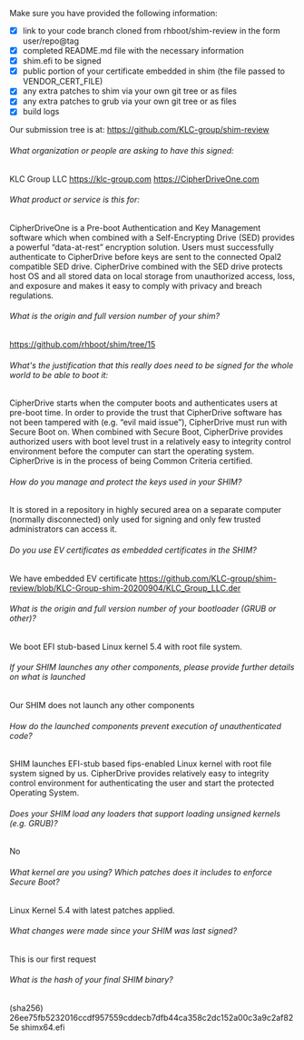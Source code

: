 Make sure you have provided the following information:

 - [x] link to your code branch cloned from rhboot/shim-review in the form user/repo@tag
 - [x] completed README.md file with the necessary information
 - [x] shim.efi to be signed
 - [x] public portion of your certificate embedded in shim (the file passed to VENDOR_CERT_FILE)
 - [x] any extra patches to shim via your own git tree or as files
 - [x] any extra patches to grub via your own git tree or as files
 - [x] build logs

Our submission tree is at: https://github.com/KLC-group/shim-review

###### What organization or people are asking to have this signed:
KLC Group LLC 
https://klc-group.com
https://CipherDriveOne.com 

###### What product or service is this for:
CipherDriveOne is a Pre-boot Authentication and Key Management software which
when combined with a Self-Encrypting Drive (SED) provides a powerful 
“data-at-rest” encryption solution. Users must successfully authenticate to 
CipherDrive before keys are sent to the connected Opal2 compatible SED drive.
CipherDrive combined with the SED drive protects host OS and all stored data on
local storage from unauthorized access, loss, and exposure and makes it easy to
comply with privacy and breach regulations.

###### What is the origin and full version number of your shim?
https://github.com/rhboot/shim/tree/15

###### What's the justification that this really does need to be signed for the whole world to be able to boot it:
CipherDrive starts when the computer boots and authenticates users at pre-boot time.
In order to provide the trust that CipherDrive software has not been tampered with
(e.g. “evil maid issue”), CipherDrive must run with Secure Boot on. When combined
with Secure Boot, CipherDrive provides authorized users with boot level trust in a
relatively easy to integrity control environment before the computer can start the
operating system. CipherDrive is in the process of being Common Criteria certified.

###### How do you manage and protect the keys used in your SHIM?
It is stored in a repository in highly secured area on a separate computer
(normally disconnected) only used for signing and only few trusted 
administrators can access it.


###### Do you use EV certificates as embedded certificates in the SHIM?
We have embedded EV certificate
https://github.com/KLC-group/shim-review/blob/KLC-Group-shim-20200904/KLC_Group_LLC.der

###### What is the origin and full version number of your bootloader (GRUB or other)?
We boot EFI stub-based Linux kernel 5.4 with root file system.

###### If your SHIM launches any other components, please provide further details on what is launched
Our SHIM does not launch any other components

###### How do the launched components prevent execution of unauthenticated code?
SHIM launches EFI-stub based fips-enabled Linux kernel with root file system signed by us.
CipherDrive provides relatively easy to integrity control environment for authenticating
the user and start the protected Operating System.

###### Does your SHIM load any loaders that support loading unsigned kernels (e.g. GRUB)?
No

###### What kernel are you using? Which patches does it includes to enforce Secure Boot?
Linux Kernel 5.4 with latest patches applied.

###### What changes were made since your SHIM was last signed?
This is our first request

###### What is the hash of your final SHIM binary?
(sha256) 26ee75fb5232016ccdf957559cddecb7dfb44ca358c2dc152a00c3a9c2af825e shimx64.efi
